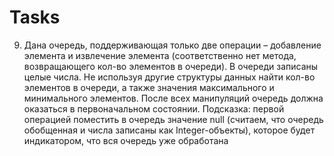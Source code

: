 # Tasks

9. Дана очередь, поддерживающая только две операции – добавление элемента и 
извлечение элемента (соответственно нет метода, возвращающего кол-во элементов в 
очереди). В очереди записаны целые числа. Не используя другие структуры данных 
найти кол-во элементов в очереди, а также значения максимального и минимального 
элементов. После всех манипуляций очередь должна оказаться в первоначальном 
состоянии.
Подсказка: первой операцией поместить в очередь значение null (считаем, что очередь 
обобщенная и числа записаны как Integer-объекты), которое будет индикатором, что вся 
очередь уже обработана
